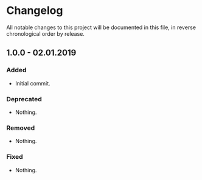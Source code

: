 # Changelog

All notable changes to this project will be documented in this file, in reverse chronological order by release.

## 1.0.0 - 02.01.2019

### Added

- Initial commit.

### Deprecated

- Nothing.

### Removed

- Nothing.

### Fixed

- Nothing.
